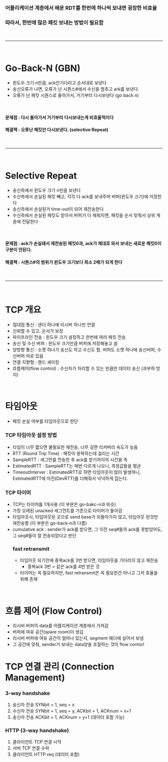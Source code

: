 ### 어플리케이션 계층에서 배운 RDT를 한번에 하나씩 보내면 굉장한 비효율
### 따라서, 한번에 많은 패킷 보내는 방법이 필요함

<br>

---

<br>

# Go-Back-N (GBN)
- 윈도우 크기 n만큼, ack안기다리고 순서대로 보낸다
- 송신오류가 나면, 오류가 난 시퀀스#에서 수신을 멈추고 ark를 보낸다.
- 오류가 난 패킷 시퀀스로 돌아가서, 거기부터 다시보낸다 (go back n)

<br>

#### 문제점 : 다시 돌아가서 거기부터 다시보내는게 비효율적이다
#### 해결책 : 오류난 패킷만 다시보낸다. (selective Repeat)

<br>

---

<br>

# Selective Repeat
- 송신측에서 윈도우 크기 n만큼 보낸다
- 수신측에서 손실된 패킷 빼고, 각각 다 ack를 보내주며 버퍼(윈도우 크기)에 저장한다
- 송신측에서 손실된거 time-out이 되어 재전송한다
- 수신측에서 손실된 패킷도 받아서 버퍼가 다 채워지면, 패킷을 순서 맞춰서 상위 계층에 전달한다
<br>

#### 문제점 : ack가 손실돼서 재전송된 패킷0과, ack가 제대로 와서 보내는 새로운 패킷0이 구분이 안된다.
#### 해결책 : 시퀀스#의 범위가 윈도우 크기보다 최소 2배가 되게 한다

<br>

---

<br>

# TCP 개요
- 점대점 통신 : 샌더 하나에 리시버 하나만 연결
- 신뢰할 수 있고, 순서가 보장
- 파이프라인 전송 : 윈도우 크기 설정하고 한번에 여러 패킷 전송
- 송신 및 수신 버퍼 : 윈도우 크기만큼 버퍼에 저장해놓고 씀
- 양방향 통신 : 소켓 하나가 송신도 하고 수신도 함. 버퍼도 소켓 하나에 송신버퍼, 수신버퍼 따로 있음
- 연결 지향형 : 핸드 셰이킹
- 흐름제어(flow control) : 수신자가 처리할 수 있는 만큼만 데이터 송신 (과부하 방지)

<br>

# 타임아웃
- 패킷 손실 여부를 타임아웃으로 판단
### TCP 타임아웃 설정 방법
- 타임이 너무 짧으면 불필요한 재전송, 너무 길면 리커버리 속도가 늦음
- RTT (Round Trip Time) : 패킷이 왕복하는데 걸리는 시간
- SampleRTT : 세그먼를 전송한 후 ack를 받기까지의 시간을 측
- EstimatedRTT : SampleRTT는 매번 다르게 나오니, 측정값들을 평균
- TimeoutInterver : EstimatedRTT로 하면 타임아웃이 많이 발생하니, EstimatedRTT에 마진(DevRTT)를 더해줘서 넉넉하게 잡는다.
### TCP 타이머
- TCP는 타이머를 1개사용 (이 부분은 go-bakc-n과 비슷)
- 가장 오래된 unacked 세그먼트를 기준으로 타이머가 돌아감
- 타임아웃시, 타임아웃된 곳으로 send base가 되돌아가지 않고, 타임아웃 된것만 재전송함 (이 부분은 go-back-n과 다름)
- cumulative ack : sender가 ack를 받으면, 그 이전 seq#들의 ack를 못받았어도, 그 seq#들이 잘 전송되었다고 판단
  ### fast retransmit
  - 타임아웃 되기전에 중복ack를 3번 받으면, 타임아웃을 기다리지 않고 재전송
    - 중복ack 3번 = 같은 ack를 4번 받은 것
  - 타이머는 꼭 필요하지만, fast retransmit은 꼭 필요한건 아니고 그저 효율을 위해 존재

<br>

# 흐름 제어 (Flow Control)
- 리시버 버퍼의 data를 어플리케이션 계층에서 가져감
- 버퍼에 여유 공간(spare room)이 생김
- 리시버 버퍼에 여유 공간이 얼마나 있는지, segment 헤더에 실어서 보냄
- 그 공간에 맞춰, sender가 보내는 data양을 조절하는 것이 flow contorl
# TCP 연결 관리 (Connection Management)
### 3-way handshake
1. 송신자 전송 SYNbit = 1, seq = x
2. 수신자 전송 SYNbit = 1, seq = y, ACKbit = 1, ACKnum = x+1
3. 송신자 전송 ACKbit = 1, ACKnum = y+1 (데이터 포함 가능)
### HTTP (3-way handshake)
1. 클라이언트 TCP 연결 시작
2. 서버 TCP 연결 수락
3. 클라이언트 HTTP req (데이터 포함)
